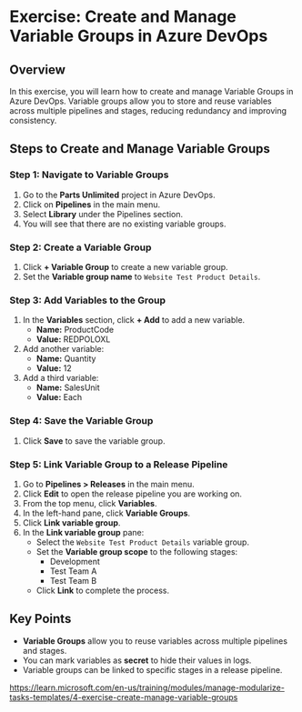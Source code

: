 # Exercise: Create and Manage Variable Groups in Azure DevOps

## Overview
In this exercise, you will learn how to create and manage Variable Groups in Azure DevOps. Variable groups allow you to store and reuse variables across multiple pipelines and stages, reducing redundancy and improving consistency.

## Steps to Create and Manage Variable Groups

### Step 1: Navigate to Variable Groups
1. Go to the **Parts Unlimited** project in Azure DevOps.
2. Click on **Pipelines** in the main menu.
3. Select **Library** under the Pipelines section.
4. You will see that there are no existing variable groups.

### Step 2: Create a Variable Group
1. Click **+ Variable Group** to create a new variable group.
2. Set the **Variable group name** to `Website Test Product Details`.

### Step 3: Add Variables to the Group
1. In the **Variables** section, click **+ Add** to add a new variable.
   - **Name:** ProductCode  
   - **Value:** REDPOLOXL  
2. Add another variable:
   - **Name:** Quantity  
   - **Value:** 12  
3. Add a third variable:
   - **Name:** SalesUnit  
   - **Value:** Each  

### Step 4: Save the Variable Group
1. Click **Save** to save the variable group.

### Step 5: Link Variable Group to a Release Pipeline
1. Go to **Pipelines > Releases** in the main menu.
2. Click **Edit** to open the release pipeline you are working on.
3. From the top menu, click **Variables**.
4. In the left-hand pane, click **Variable Groups**.
5. Click **Link variable group**.
6. In the **Link variable group** pane:
   - Select the `Website Test Product Details` variable group.
   - Set the **Variable group scope** to the following stages:
     - Development
     - Test Team A
     - Test Team B
   - Click **Link** to complete the process.

## Key Points
- **Variable Groups** allow you to reuse variables across multiple pipelines and stages.
- You can mark variables as **secret** to hide their values in logs.
- Variable groups can be linked to specific stages in a release pipeline.

https://learn.microsoft.com/en-us/training/modules/manage-modularize-tasks-templates/4-exercise-create-manage-variable-groups